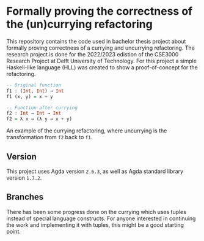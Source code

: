 # Formally proving the correctness of the (un)currying refactoring

This repository contains the code used in bachelor thesis project about formally proving correctness of a currying and uncurrying refactoring.
The research project is done for the 2022/2023 edistion of the CSE3000 Research Project at Delft University of Technology.
For this project a simple Haskell-like language (HLL) was created to show a proof-of-concept for the refactoring.

```haskell
-- Original function
f1 : (Int, Int) → Int
f1 (x, y) = x + y

-- Function after currying
f2 : Int → Int → Int
f2 = λ x → (λ y → x + y)
```
An example of the currying refactoring, where uncurrying is the transformation from `f2` back to `f1`.

## Version
This project uses Agda version `2.6.3`, as well as Agda standard library version `1.7.2`.

## Branches
There has been some progress done on the currying which uses tuples instead of special language constructs. 
For anyone interested in continuing the work and implementing it with tuples, this might be a good starting point. 
